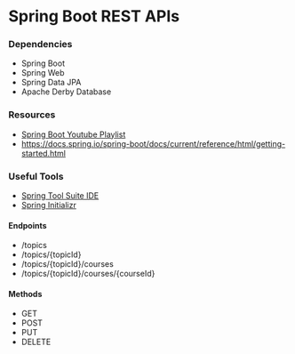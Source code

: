 # Spring Boot REST APIs


### Dependencies
- Spring Boot
- Spring Web
- Spring Data JPA
- Apache Derby Database


### Resources
- [Spring Boot Youtube Playlist](https://www.youtube.com/playlist?list=PLqq-6Pq4lTTbx8p2oCgcAQGQyqN8XeA1x)
- https://docs.spring.io/spring-boot/docs/current/reference/html/getting-started.html


### Useful Tools
- [Spring Tool Suite IDE](https://spring.io/tools)
- [Spring Initializr](https://start.spring.io/)

#### Endpoints
- /topics
- /topics/{topicId}
- /topics/{topicId}/courses
- /topics/{topicId}/courses/{courseId}

#### Methods
- GET
- POST
- PUT
- DELETE